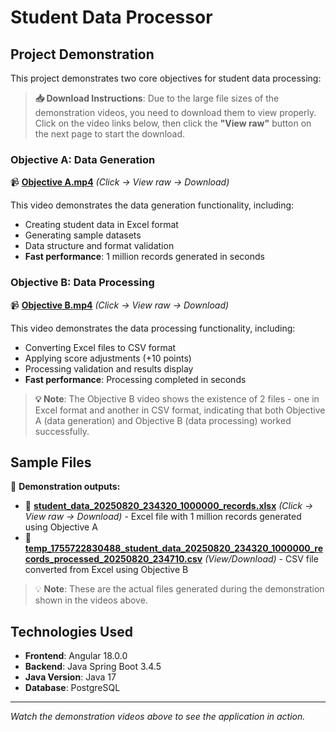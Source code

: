 # Student Data Processor

## Project Demonstration

This project demonstrates two core objectives for student data processing:

> **📥 Download Instructions**: Due to the large file sizes of the demonstration videos, you need to download them to view properly. Click on the video links below, then click the **"View raw"** button on the next page to start the download.

### Objective A: Data Generation
📹 **[Objective A.mp4](./Objective%20A.mp4)** *(Click → View raw → Download)*

This video demonstrates the data generation functionality, including:
- Creating student data in Excel format
- Generating sample datasets
- Data structure and format validation
- **Fast performance**: 1 million records generated in seconds

### Objective B: Data Processing
📹 **[Objective B.mp4](./Objective%20B.mp4)** *(Click → View raw → Download)*

This video demonstrates the data processing functionality, including:
- Converting Excel files to CSV format
- Applying score adjustments (+10 points)
- Processing validation and results display
- **Fast performance**: Processing completed in seconds

> **💡 Note**: The Objective B video shows the existence of 2 files - one in Excel format and another in CSV format, indicating that both Objective A (data generation) and Objective B (data processing) worked successfully.

## Sample Files
📁 **Demonstration outputs:**

- 📄 **[student_data_20250820_234320_1000000_records.xlsx](./student_data_20250820_234320_1000000_records.xlsx)** *(Click → View raw → Download)* - Excel file with 1 million records generated using Objective A
- 📄 **[temp_1755722830488_student_data_20250820_234320_1000000_records_processed_20250820_234710.csv](./temp_1755722830488_student_data_20250820_234320_1000000_records_processed_20250820_234710.csv)** *(View/Download)* - CSV file converted from Excel using Objective B

> 💡 **Note**: These are the actual files generated during the demonstration shown in the videos above.

## Technologies Used
- **Frontend**: Angular 18.0.0
- **Backend**: Java Spring Boot 3.4.5
- **Java Version**: Java 17
- **Database**: PostgreSQL


---
*Watch the demonstration videos above to see the application in action.*